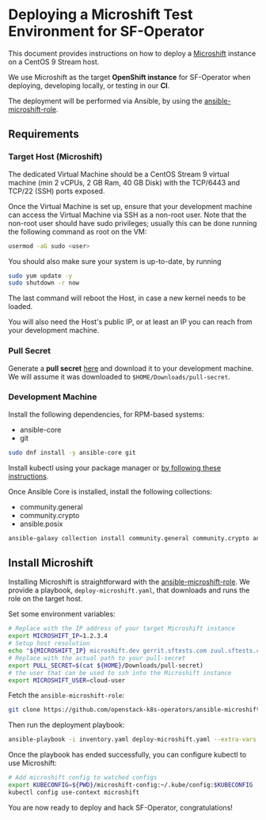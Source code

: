 # Deploying a Microshift Test Environment for SF-Operator

This document provides instructions on how to deploy a [Microshift](https://github.com/openshift/microshift) instance on a CentOS 9 Stream host.

We use Microshift as the target **OpenShift instance** for SF-Operator when deploying, developing locally, or testing in our **CI**.

The deployment will be performed via Ansible, by using the
[ansible-microshift-role](https://github.com/openstack-k8s-operators/ansible-microshift-role).

## Requirements

### Target Host (Microshift)

The dedicated Virtual Machine should be a CentOS Stream 9 virtual machine
(min 2 vCPUs, 2 GB Ram, 40 GB Disk) with the TCP/6443 and TCP/22 (SSH) ports exposed.

Once the Virtual Machine is set up, ensure that your development machine can access
the Virtual Machine via SSH as a non-root user. Note that the non-root user should have
sudo privileges; usually this can be done running the following command as root on the VM:

```sh
usermod -aG sudo <user>
```

You should also make sure your system is up-to-date, by running

```sh
sudo yum update -y
sudo shutdown -r now
```

The last command will reboot the Host, in case a new kernel needs
to be loaded.

You will also need the Host's public IP, or at least an IP you can reach from your development machine.

### Pull Secret

Generate a **pull secret** [here](https://cloud.redhat.com/openshift/create/local) and download it to your development machine. We will assume it was downloaded to `$HOME/Downloads/pull-secret`.

### Development Machine

Install the following dependencies, for RPM-based systems:

* ansible-core
* git

```sh
sudo dnf install -y ansible-core git
```

Install kubectl using your package manager or [by following these instructions](https://kubernetes.io/docs/tasks/tools/install-kubectl-linux/#install-kubectl-on-linux).

Once Ansible Core is installed, install the following collections:

* community.general
* community.crypto
* ansible.posix

```sh
ansible-galaxy collection install community.general community.crypto ansible.posix
```

## Install Microshift

Installing Microshift is straightforward with the [ansible-microshift-role](https://github.com/openstack-k8s-operators/ansible-microshift-role).
We provide a playbook, `deploy-microshift.yaml`, that downloads and runs the role
on the target host.

Set some environment variables:

```sh
# Replace with the IP address of your target Microshift instance
export MICROSHIFT_IP=1.2.3.4
# Setup host resolution
echo "${MICROSHIFT_IP} microshift.dev gerrit.sftests.com zuul.sftests.com logserver.sftests.com" | sudo tee -a /etc/hosts
# Replace with the actual path to your pull-secret
export PULL_SECRET=$(cat ${HOME}/Downloads/pull-secret)
# the user that can be used to ssh into the Microshift instance
export MICROSHIFT_USER=cloud-user
```

Fetch the `ansible-microshift-role`:

```sh
git clone https://github.com/openstack-k8s-operators/ansible-microshift-role
```

Then run the deployment playbook:

```sh
ansible-playbook -i inventory.yaml deploy-microshift.yaml --extra-vars "openshift_pull_secret=${PULL_SECRET} microshift_user=${MICROSHIFT_USER}"
```

Once the playbook has ended successfully, you can configure kubectl to
use Microshift:

```sh
# Add microshift config to watched configs
export KUBECONFIG=${PWD}/microshift-config:~/.kube/config:$KUBECONFIG
kubectl config use-context microshift
```

You are now ready to deploy and hack SF-Operator, congratulations!